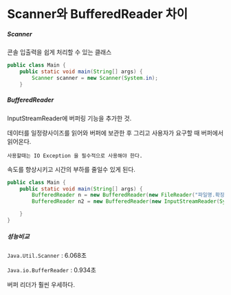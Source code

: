 # Scanner와 BufferedReader 차이

##### Scanner

콘솔 입출력을 쉽게 처리할 수 있는 클래스

```java
public class Main {
    public static void main(String[] args) {
        Scanner scanner = new Scanner(System.in);
    }
```

##### BufferedReader

InputStreamReader에 버퍼링 기능을 추가한 것.

데이터를 일정량사이즈를 읽어와 버퍼에 보관한 후 그리고 사용자가 요구할 때 버퍼에서 읽어온다.

`사용할때는 IO Exception 을 필수적으로 사용해야 한다.`

속도를 향상시키고 시간의 부하를 줄일수 있게 된다.

```java
public class Main {
    public static void main(String[] args) {
        BufferedReader n = new BufferedReader(new FileReader("파일명.확장자")); // 파일 입력
        BufferedReader n2 = new BufferedReader(new InputStreamReader(System.in)) // 키보드 입력

    }
}
```

##### 성능비교

`Java.Util.Scanner` : 6.068초

`Java.io.BufferReader` : 0.934초 

버퍼 리더가 훨씬 우세하다.